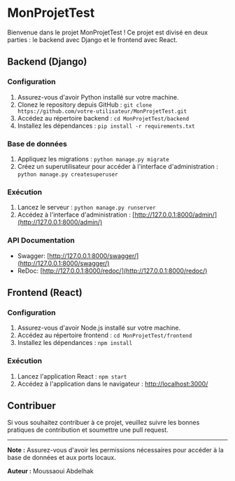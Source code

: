 # MonProjetTest

Bienvenue dans le projet MonProjetTest ! Ce projet est divisé en deux parties : le backend avec Django et le frontend avec React.

## Backend (Django)

### Configuration

1. Assurez-vous d'avoir Python installé sur votre machine.
2. Clonez le repository depuis GitHub : `git clone https://github.com/votre-utilisateur/MonProjetTest.git`
3. Accédez au répertoire backend : `cd MonProjetTest/backend`
4. Installez les dépendances : `pip install -r requirements.txt`

### Base de données

1. Appliquez les migrations : `python manage.py migrate`
2. Créez un superutilisateur pour accéder à l'interface d'administration : `python manage.py createsuperuser`

### Exécution

1. Lancez le serveur : `python manage.py runserver`
2. Accédez à l'interface d'administration : [http://127.0.0.1:8000/admin/](http://127.0.0.1:8000/admin/)

### API Documentation

- Swagger: [http://127.0.0.1:8000/swagger/](http://127.0.0.1:8000/swagger/)
- ReDoc: [http://127.0.0.1:8000/redoc/](http://127.0.0.1:8000/redoc/)

## Frontend (React)

### Configuration

1. Assurez-vous d'avoir Node.js installé sur votre machine.
2. Accédez au répertoire frontend : `cd MonProjetTest/frontend`
3. Installez les dépendances : `npm install`

### Exécution

1. Lancez l'application React : `npm start`
2. Accédez à l'application dans le navigateur : [http://localhost:3000/](http://localhost:3000/)

## Contribuer

Si vous souhaitez contribuer à ce projet, veuillez suivre les bonnes pratiques de contribution et soumettre une pull request.

---

**Note :** Assurez-vous d'avoir les permissions nécessaires pour accéder à la base de données et aux ports locaux.

**Auteur :** Moussaoui Abdelhak

